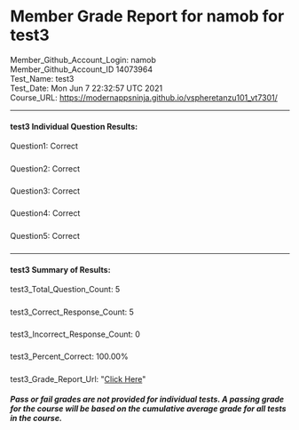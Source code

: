 # Member Grade Report for namob for test3  
   
Member_Github_Account_Login: namob  
Member_Github_Account_ID 14073964  
Test_Name: test3  
Test_Date: Mon Jun  7 22:32:57 UTC 2021  
Course_URL: https://modernappsninja.github.io/vspheretanzu101_vt7301/  
   
---  
#### test3 Individual Question Results:  
Question1: Correct  
#####  
Question2: Correct  
#####  
Question3: Correct  
#####  
Question4: Correct  
#####  
Question5: Correct  
#####  
---  
#### test3 Summary of Results:  
test3_Total_Question_Count: 5  
#####  
test3_Correct_Response_Count: 5  
#####  
test3_Incorrect_Response_Count: 0  
#####  
test3_Percent_Correct: 100.00%  
#####  
test3_Grade_Report_Url: "[Click Here](https://github.com/modernappsninjas/namob/blob/main/static/userdata/courses/vspheretanzu101_vt7301/grade_report.pr826.test3.md)"
##### Pass or fail grades are not provided for individual tests. A passing grade for the course will be based on the cumulative average grade for all tests in the course.  
